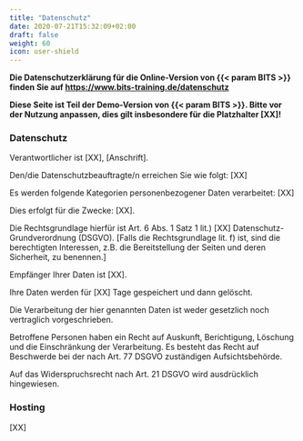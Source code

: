 ```yaml
---
title: "Datenschutz"
date: 2020-07-21T15:32:09+02:00
draft: false
weight: 60
icon: user-shield
---
```


**Die Datenschutzerklärung für die Online-Version von {{< param BITS >}} finden Sie auf https://www.bits-training.de/datenschutz**

**Diese Seite ist Teil der Demo-Version von {{< param BITS >}}. Bitte vor der Nutzung anpassen, dies gilt insbesondere für die Platzhalter [XX]!**

### Datenschutz

Verantwortlicher ist [XX], [Anschrift].

Den/die Datenschutzbeauftragte/n erreichen Sie wie folgt: [XX]

Es werden folgende Kategorien personenbezogener Daten verarbeitet: [XX]

Dies erfolgt für die Zwecke: [XX].

Die Rechtsgrundlage hierfür ist Art. 6 Abs. 1 Satz 1 lit.) [XX] Datenschutz-Grundverordnung (DSGVO). [Falls die Rechtsgrundlage lit. f) ist, sind die berechtigten Interessen, z.B. die Bereitstellung der Seiten und deren Sicherheit, zu benennen.]

Empfänger Ihrer Daten ist [XX].

Ihre Daten werden für [XX] Tage gespeichert und dann gelöscht.

Die Verarbeitung der hier genannten Daten ist weder gesetzlich noch vertraglich vorgeschrieben. 

Betroffene Personen haben ein Recht auf Auskunft, Berichtigung, Löschung und die Einschränkung der Verarbeitung. Es besteht das Recht auf Beschwerde bei der nach Art. 77 DSGVO zuständigen Aufsichtsbehörde.

Auf das Widerspruchsrecht nach Art. 21 DSGVO wird ausdrücklich hingewiesen.

### Hosting

[XX]

